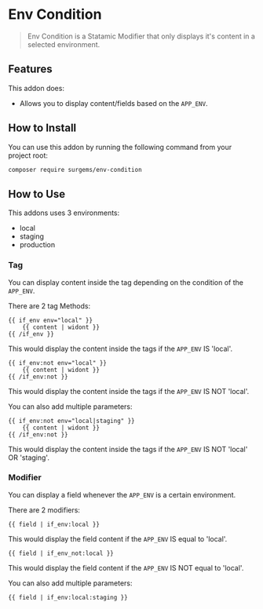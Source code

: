 # Env Condition

> Env Condition is a Statamic Modifier that only displays it's content in a selected environment.

## Features

This addon does:

- Allows you to display content/fields based on the <code>APP_ENV</code>.

## How to Install

You can use this addon by running the following command from your project root:

``` bash
composer require surgems/env-condition
```

## How to Use

This addons uses 3 environments:

- local
- staging
- production

### Tag

You can display content inside the tag depending on the condition of the <code>APP_ENV</code>.

There are 2 tag Methods:

```antlers
{{ if_env env="local" }}
    {{ content | widont }}
{{ /if_env }}
```

This would display the content inside the tags if the <code>APP_ENV</code> IS 'local'.

```antlers
{{ if_env:not env="local" }}
    {{ content | widont }}
{{ /if_env:not }}
```

This would display the content inside the tags if the <code>APP_ENV</code> IS NOT 'local'.

You can also add multiple parameters:

```antlers
{{ if_env:not env="local|staging" }}
    {{ content | widont }}
{{ /if_env:not }}
```

This would display the content inside the tags if the <code>APP_ENV</code> IS NOT 'local' OR 'staging'.


### Modifier

You can display a field whenever the <code>APP_ENV</code> is a certain environment.

There are 2 modifiers:

```antlers
{{ field | if_env:local }}
```

This would display the field content if the <code>APP_ENV</code> IS equal to 'local'.

```antlers
{{ field | if_env_not:local }}
```

This would display the field content if the <code>APP_ENV</code> IS NOT equal to 'local'.

You can also add multiple parameters:

```antlers
{{ field | if_env:local:staging }}
```
